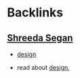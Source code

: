 
# Backlinks
## [Shreeda Segan](<Shreeda Segan.md>)
- [design](<design.md>)

- read about [design](<design.md>),

